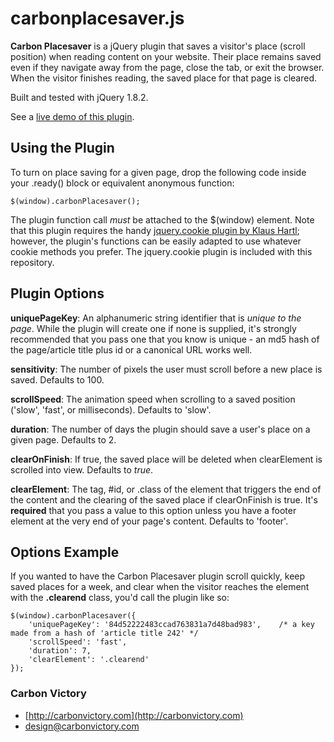 carbonplacesaver.js
=================

**Carbon Placesaver** is a jQuery plugin that saves a visitor's place (scroll position) when reading content on your website.
Their place remains saved even if they navigate away from the page, close the tab, or exit the browser.
When the visitor finishes reading, the saved place for that page is cleared.

Built and tested with jQuery 1.8.2.

See a [live demo of this plugin](http://carbonvictory.com/dev/placesaver/demo.html).

Using the Plugin
----------------

To turn on place saving for a given page, drop the following code inside your .ready() block or equivalent anonymous function:

	$(window).carbonPlacesaver();
	
The plugin function call *must* be attached to the $(window) element. Note that this plugin requires the handy [jquery.cookie plugin by Klaus Hartl](https://github.com/carhartl/jquery-cookie); however, the plugin's functions can be easily adapted to use whatever cookie methods you prefer. The jquery.cookie plugin is included with this repository.

Plugin Options
--------------

**uniquePageKey**: An alphanumeric string identifier that is *unique to the page*. While the plugin will create one if none is supplied, it's strongly recommended that you pass one that you know is unique - an md5 hash of the page/article title plus id or a canonical URL works well.

**sensitivity**: The number of pixels the user must scroll before a new place is saved. Defaults to 100.

**scrollSpeed**: The animation speed when scrolling to a saved position ('slow', 'fast', or milliseconds). Defaults to 'slow'.

**duration**: The number of days the plugin should save a user's place on a given page. Defaults to 2.

**clearOnFinish**: If true, the saved place will be deleted when clearElement is scrolled into view. Defaults to _true_.

**clearElement**: The tag, #id, or .class of the element that triggers the end of the content and the clearing of the saved place if clearOnFinish is true. It's **required** that you pass a value to this option unless you have a footer element at the very end of your page's content. Defaults to 'footer'.

Options Example
---------------

If you wanted to have the Carbon Placesaver plugin scroll quickly, keep saved places for a week, and clear when the visitor reaches the element with the **.clearend** class, you'd call the plugin like so:

	$(window).carbonPlacesaver({
		'uniquePageKey': '84d52222483ccad763831a7d48bad983',	/* a key made from a hash of 'article title 242' */
		'scrollSpeed': 'fast',
		'duration': 7,
		'clearElement': '.clearend'
	});

### Carbon Victory

+ [http://carbonvictory.com](http://carbonvictory.com)
+ [design@carbonvictory.com](mailto:design@carbonvictory.com)
